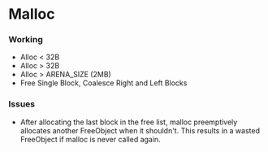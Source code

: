 # Malloc
### Working
- Alloc < 32B
- Alloc > 32B
- Alloc > ARENA_SIZE (2MB)
- Free Single Block, Coalesce Right and Left Blocks
### Issues
- After allocating the last block in the free list, malloc preemptively 
allocates another FreeObject when it shouldn't. This results in a wasted 
FreeObject if malloc is never called again.

